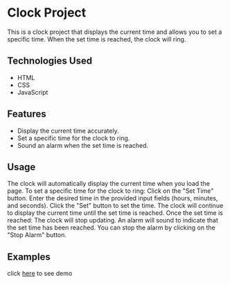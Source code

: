 # Clock Project

This is a clock project that displays the current time and allows you to set a specific time. When the set time is reached, the clock will ring.

## Technologies Used

- HTML
- CSS
- JavaScript

## Features

- Display the current time accurately.
- Set a specific time for the clock to ring.
- Sound an alarm when the set time is reached.
## Usage
The clock will automatically display the current time when you load the page.
To set a specific time for the clock to ring:
Click on the "Set Time" button.
Enter the desired time in the provided input fields (hours, minutes, and seconds).
Click the "Set" button to set the time.
The clock will continue to display the current time until the set time is reached.
Once the set time is reached:
The clock will stop updating.
An alarm will sound to indicate that the set time has been reached.
You can stop the alarm by clicking on the "Stop Alarm" button.
## Examples
click  [here](https://amir-mirzakhani.github.io/clockproject/) to see demo
